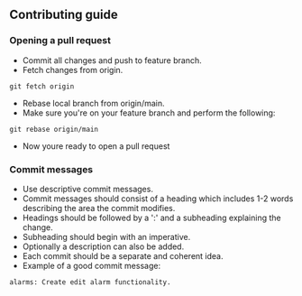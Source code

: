## Contributing guide
### Opening a pull request
- Commit all changes and push to feature branch.
- Fetch changes from origin.
```
git fetch origin
```
- Rebase local branch from origin/main.
- Make sure you're on your feature branch and perform the following:
```
git rebase origin/main
```
- Now youre ready to open a pull request

### Commit messages
- Use descriptive commit messages.
- Commit messages should consist of a heading which includes 1-2 words describing the area the commit modifies.
- Headings should be followed by a ':' and a subheading explaining the change.
- Subheading should begin with an imperative.
- Optionally a description can also be added.
- Each commit should be a separate and coherent idea.
- Example of a good commit message:
```
alarms: Create edit alarm functionality.
```
